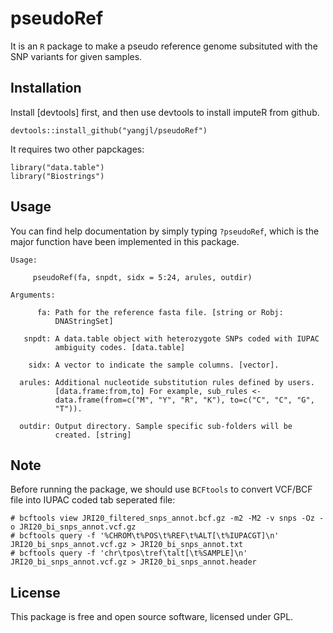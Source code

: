 # pseudoRef
It is an `R` package to make a pseudo reference genome subsituted with the SNP variants for given samples. 


## Installation
Install [devtools] first, and then use devtools to install imputeR from github.
```
devtools::install_github("yangjl/pseudoRef")
```
It requires two other papckages:
```
library("data.table")
library("Biostrings")
```
## Usage

You can find help documentation by simply typing `?pseudoRef`, which is the major function have been implemented in this package.
```
Usage:

     pseudoRef(fa, snpdt, sidx = 5:24, arules, outdir)

Arguments:

      fa: Path for the reference fasta file. [string or Robj:
          DNAStringSet]

   snpdt: A data.table object with heterozygote SNPs coded with IUPAC
          ambiguity codes. [data.table]

    sidx: A vector to indicate the sample columns. [vector].

  arules: Additional nucleotide substitution rules defined by users.
          [data.frame:from,to] For example, sub_rules <-
          data.frame(from=c("M", "Y", "R", "K"), to=c("C", "C", "G",
          "T")).

  outdir: Output directory. Sample specific sub-folders will be
          created. [string]
```

## Note

Before running the package, we should use `BCFtools` to convert VCF/BCF file into IUPAC coded tab seperated file:
```
# bcftools view JRI20_filtered_snps_annot.bcf.gz -m2 -M2 -v snps -Oz -o JRI20_bi_snps_annot.vcf.gz
# bcftools query -f '%CHROM\t%POS\t%REF\t%ALT[\t%IUPACGT]\n' JRI20_bi_snps_annot.vcf.gz > JRI20_bi_snps_annot.txt
# bcftools query -f 'chr\tpos\tref\talt[\t%SAMPLE]\n' JRI20_bi_snps_annot.vcf.gz > JRI20_bi_snps_annot.header
```

## License

This package is free and open source software, licensed under GPL.
